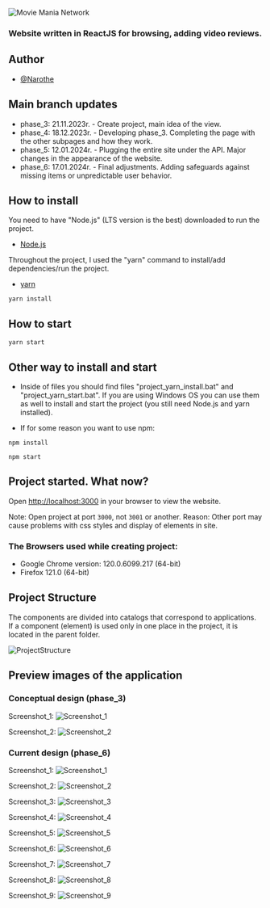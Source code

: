![Movie Mania Network](./src/components/assets/logos/full_logo.png)

### Website written in ReactJS for browsing, adding video reviews.

## Author

- [@Narothe](https://github.com/Narothe)

## Main branch updates

- phase_3: 21.11.2023r. - Create project, main idea of the view.
- phase_4: 18.12.2023r. - Developing phase_3. Completing the page with the other subpages and how they work.
- phase_5: 12.01.2024r. - Plugging the entire site under the API. Major changes in the appearance of the website.
- phase_6: 17.01.2024r. - Final adjustments. Adding safeguards against missing items or unpredictable user behavior.


## How to install

You need to have "Node.js" (LTS version is the best) downloaded to run the project.
 - [Node.js](https://nodejs.org/en)


Throughout the project, I used the "yarn" command to install/add dependencies/run the project.

- [yarn](https://classic.yarnpkg.com/lang/en/docs/install/#windows-stable)

```
yarn install
```

## How to start

```
yarn start
```

## Other way to install and start

- Inside of files you should find files "project_yarn_install.bat" and "project_yarn_start.bat". If you are using Windows OS you can use them as well to install and start the project (you still need Node.js and yarn installed).

- If for some reason you want to use npm:

```
npm install
```

```
npm start
```

## Project started. What now?

Open [http://localhost:3000]( http://localhost:3000) in your browser to view the website.

Note: Open project at port `3000`, not `3001` or another. Reason: Other port may cause problems with css styles and display of elements in site.

### The Browsers used while creating project: 
- Google Chrome version: 120.0.6099.217 (64-bit)
- Firefox 121.0 (64-bit)

## Project Structure

The components are divided into catalogs that correspond to applications. If a component (element) is used only in one place in the project, it is located in the parent folder.

![ProjectStructure](./preview/currentDesign/ProjectStructure.png)

## Preview images of the application

### Conceptual design (phase_3)

Screenshot_1:
![Screenshot_1](./preview/conceptualDesign/Screenshot_1.png)

Screenshot_2:
![Screenshot_2](./preview/conceptualDesign/Screenshot_2.png)

### Current design (phase_6)

Screenshot_1:
![Screenshot_1](./preview/currentDesign/Screenshot_1.png)

Screenshot_2:
![Screenshot_2](./preview/currentDesign/Screenshot_2.png)

Screenshot_3:
![Screenshot_3](./preview/currentDesign/Screenshot_3.png)

Screenshot_4:
![Screenshot_4](./preview/currentDesign/Screenshot_4.png)

Screenshot_5:
![Screenshot_5](./preview/currentDesign/Screenshot_5.png)

Screenshot_6:
![Screenshot_6](./preview/currentDesign/Screenshot_6.png)

Screenshot_7:
![Screenshot_7](./preview/currentDesign/Screenshot_7.png)

Screenshot_8:
![Screenshot_8](./preview/currentDesign/Screenshot_8.png)

Screenshot_9:
![Screenshot_9](./preview/currentDesign/Screenshot_9.png)
